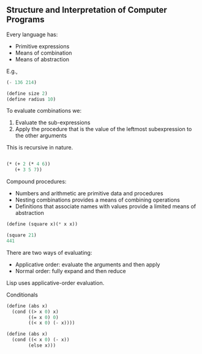 
## Structure and Interpretation of Computer Programs

Every language has:
- Primitive expressions
- Means of combination
- Means of abstraction

E.g.,
```lisp
(- 136 214)

(define size 2)
(define radius 10)
```

To evaluate combinations we:
1. Evaluate the sub-expressions
2. Apply the procedure that is the value of the leftmost subexpression to the other arguments

This is recursive in nature.

```lisp

(* (+ 2 (* 4 6))
   (+ 3 5 7))  

```

Compound procedures:
- Numbers and arithmetic are primitive data and procedures
- Nesting combinations provides a means of combining operations
- Definitions that associate names with values provide a limited means of abstraction

```lisp
(define (square x)(* x x))

(square 21)
441
```

There are two ways of evaluating:
- Applicative order: evaluate the arguments and then apply
- Normal order: fully expand and then reduce

Lisp uses applicative-order evaluation.

Conditionals

```lisp
(define (abs x)
  (cond ((> x 0) x)
        ((= x 0) 0)
        ((< x 0) (- x))))

(define (abs x)
  (cond ((< x 0) (- x))
        (else x)))
```


